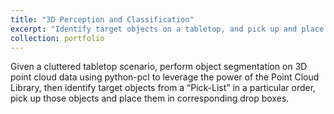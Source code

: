 ```yaml
---
title: "3D Perception and Classification"
excerpt: "Identify target objects on a tabletop, and pick up and place them in corresponding drop boxes using PR2.<br/><img src='/images/portfolio/pr2-perception/pick_list_3_result.jpg'>"
collection: portfolio
---
```


Given a cluttered tabletop scenario, perform object segmentation on 3D point cloud data using python-pcl to leverage the power of the Point Cloud Library, then identify target objects from a “Pick-List” in a particular order, pick up those objects and place them in corresponding drop boxes.